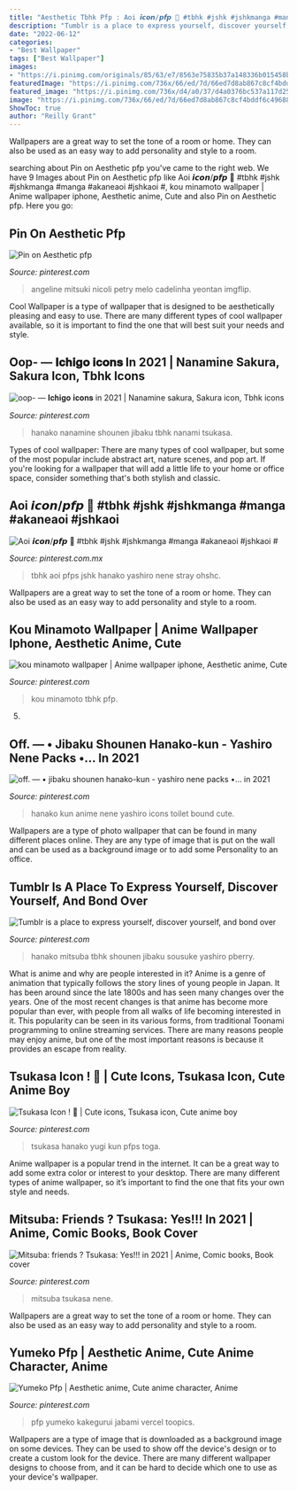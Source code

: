 ```yaml
---
title: "Aesthetic Tbhk Pfp : Aoi 𝙞𝙘𝙤𝙣/𝙥𝙛𝙥 💓 #tbhk #jshk #jshkmanga #manga #akaneaoi #jshkaoi #"
description: "Tumblr is a place to express yourself, discover yourself, and bond over"
date: "2022-06-12"
categories:
- "Best Wallpaper"
tags: ["Best Wallpaper"]
images:
- "https://i.pinimg.com/originals/85/63/e7/8563e75835b37a148336b015458b9de1.jpg"
featuredImage: "https://i.pinimg.com/736x/66/ed/7d/66ed7d8ab867c8cf4bddf6c496885152.jpg"
featured_image: "https://i.pinimg.com/736x/d4/a0/37/d4a0376bc537a117d257270b779920d1.jpg"
image: "https://i.pinimg.com/736x/66/ed/7d/66ed7d8ab867c8cf4bddf6c496885152.jpg"
ShowToc: true
author: "Reilly Grant"
---
```



Wallpapers are a great way to set the tone of a room or home. They can also be used as an easy way to add personality and style to a room.

	

		
searching about Pin on Aesthetic pfp you've came to the right web. We have 9 Images about Pin on Aesthetic pfp like Aoi 𝙞𝙘𝙤𝙣/𝙥𝙛𝙥 💓 #tbhk #jshk #jshkmanga #manga #akaneaoi #jshkaoi #, kou minamoto wallpaper | Anime wallpaper iphone, Aesthetic anime, Cute and also Pin on Aesthetic pfp. Here you go:
		
    
## Pin On Aesthetic Pfp

<img loading=lazy src="https://i.pinimg.com/736x/37/a7/3d/37a73d2a2a156d5d7e89be126d0af8a4.jpg" onerror="this.onerror=null;this.src='https://tse4.mm.bing.net/th?id=OIP.5HWRvS3gpwg3D-X-ZAWThwAAAA&amp;pid=15.1';" alt="Pin on Aesthetic pfp">

_Source: pinterest.com_

>angeline mitsuki nicoli petry melo cadelinha yeontan imgflip. 

	

Cool Wallpaper is a type of wallpaper that is designed to be aesthetically pleasing and easy to use. There are many different types of cool wallpaper available, so it is important to find the one that will best suit your needs and style.

    
## Oop- — 𝐈𝐜𝐡𝐢𝐠𝐨 𝐢𝐜𝐨𝐧𝐬 In 2021 | Nanamine Sakura, Sakura Icon, Tbhk Icons

<img loading=lazy src="https://i.pinimg.com/736x/fc/57/99/fc57998a417cd8fb1cb51207b4f2cbd8.jpg" onerror="this.onerror=null;this.src='https://tse2.mm.bing.net/th?id=OIP.olJ4AwD_niLjwDgweDbiKAHaHa&amp;pid=15.1';" alt="oop- — 𝐈𝐜𝐡𝐢𝐠𝐨 𝐢𝐜𝐨𝐧𝐬 in 2021 | Nanamine sakura, Sakura icon, Tbhk icons">

_Source: pinterest.com_

>hanako nanamine shounen jibaku tbhk nanami tsukasa. 

	

Types of cool wallpaper:
There are many types of cool wallpaper, but some of the most popular include abstract art, nature scenes, and pop art. If you're looking for a wallpaper that will add a little life to your home or office space, consider something that's both stylish and classic.

    
## Aoi 𝙞𝙘𝙤𝙣/𝙥𝙛𝙥 💓 #tbhk #jshk #jshkmanga #manga #akaneaoi #jshkaoi #

<img loading=lazy src="https://i.pinimg.com/736x/94/c4/aa/94c4aaa69ebdb44e019dd294134d0785.jpg" onerror="this.onerror=null;this.src='https://tse4.mm.bing.net/th?id=OIP.5x1H_K3KOBaCdnKihXS2uwHaHa&amp;pid=15.1';" alt="Aoi 𝙞𝙘𝙤𝙣/𝙥𝙛𝙥 💓 #tbhk #jshk #jshkmanga #manga #akaneaoi #jshkaoi #">

_Source: pinterest.com.mx_

>tbhk aoi pfps jshk hanako yashiro nene stray ohshc. 

	

Wallpapers are a great way to set the tone of a room or home. They can also be used as an easy way to add personality and style to a room.

    
## Kou Minamoto Wallpaper | Anime Wallpaper Iphone, Aesthetic Anime, Cute

<img loading=lazy src="https://i.pinimg.com/736x/06/88/85/068885d633aa60a7a20242881bdd65f4.jpg" onerror="this.onerror=null;this.src='https://tse2.mm.bing.net/th?id=OIP.AKuqpye_37ptasAVFynRCAHaOZ&amp;pid=15.1';" alt="kou minamoto wallpaper | Anime wallpaper iphone, Aesthetic anime, Cute">

_Source: pinterest.com_

>kou minamoto tbhk pfp. 

	

5.

    
## Off. — • Jibaku Shounen Hanako-kun - Yashiro Nene Packs •... In 2021

<img loading=lazy src="https://i.pinimg.com/736x/8f/f7/72/8ff77262c57063d39962b08e6af3e08f.jpg" onerror="this.onerror=null;this.src='https://tse4.mm.bing.net/th?id=OIP.79TFjwletFirWzWEbXJowgHaHa&amp;pid=15.1';" alt="off. — • jibaku shounen hanako-kun - yashiro nene packs •... in 2021">

_Source: pinterest.com_

>hanako kun anime nene yashiro icons toilet bound cute. 

	



Wallpapers are a type of photo wallpaper that can be found in many different places online. They are any type of image that is put on the wall and can be used as a background image or to add some Personality to an office.

    
## Tumblr Is A Place To Express Yourself, Discover Yourself, And Bond Over

<img loading=lazy src="https://i.pinimg.com/originals/85/63/e7/8563e75835b37a148336b015458b9de1.jpg" onerror="this.onerror=null;this.src='https://tse4.mm.bing.net/th?id=OIP.BlGEfzOH63hoDCMnXQv_mgAAAA&amp;pid=15.1';" alt="Tumblr is a place to express yourself, discover yourself, and bond over">

_Source: pinterest.com_

>hanako mitsuba tbhk shounen jibaku sousuke yashiro pberry. 

	

What is anime and why are people interested in it?
Anime is a genre of animation that typically follows the story lines of young people in Japan. It has been around since the late 1800s and has seen many changes over the years. One of the most recent changes is that anime has become more popular than ever, with people from all walks of life becoming interested in it. This popularity can be seen in its various forms, from traditional Toonami programming to online streaming services. There are many reasons people may enjoy anime, but one of the most important reasons is because it provides an escape from reality.

    
## Tsukasa Icon ! 🌵 | Cute Icons, Tsukasa Icon, Cute Anime Boy

<img loading=lazy src="https://i.pinimg.com/736x/fe/3e/99/fe3e99a8ad3fda23d3acb1c122ef6bc1.jpg" onerror="this.onerror=null;this.src='https://tse3.mm.bing.net/th?id=OIP.t6LmBeUcG2BsufYllIhm4wHaHa&amp;pid=15.1';" alt="Tsukasa Icon ! 🌵 | Cute icons, Tsukasa icon, Cute anime boy">

_Source: pinterest.com_

>tsukasa hanako yugi kun pfps toga. 

	

Anime wallpaper is a popular trend in the internet. It can be a great way to add some extra color or interest to your desktop. There are many different types of anime wallpaper, so it’s important to find the one that fits your own style and needs.

    
## Mitsuba: Friends ? Tsukasa: Yes!!! In 2021 | Anime, Comic Books, Book Cover

<img loading=lazy src="https://i.pinimg.com/736x/66/ed/7d/66ed7d8ab867c8cf4bddf6c496885152.jpg" onerror="this.onerror=null;this.src='https://tse4.mm.bing.net/th?id=OIP.AaMTmVE5uC2-Y-Md0eMnbQHaKh&amp;pid=15.1';" alt="Mitsuba: friends ? Tsukasa: Yes!!! in 2021 | Anime, Comic books, Book cover">

_Source: pinterest.com_

>mitsuba tsukasa nene. 

	

Wallpapers are a great way to set the tone of a room or home. They can also be used as an easy way to add personality and style to a room.

    
## Yumeko Pfp | Aesthetic Anime, Cute Anime Character, Anime

<img loading=lazy src="https://i.pinimg.com/736x/d4/a0/37/d4a0376bc537a117d257270b779920d1.jpg" onerror="this.onerror=null;this.src='https://tse1.mm.bing.net/th?id=OIP.TAph0k2cgNOLFMtH5lOR5gAAAA&amp;pid=15.1';" alt="Yumeko Pfp | Aesthetic anime, Cute anime character, Anime">

_Source: pinterest.com_

>pfp yumeko kakegurui jabami vercel toopics. 

	

Wallpapers are a type of image that is downloaded as a background image on some devices. They can be used to show off the device's design or to create a custom look for the device. There are many different wallpaper designs to choose from, and it can be hard to decide which one to use as your device's wallpaper.


